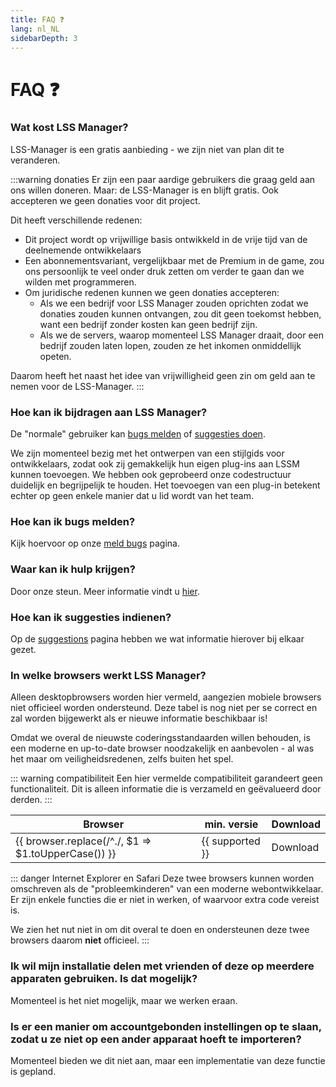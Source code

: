 ```yaml
---
title: FAQ ❓
lang: nl_NL
sidebarDepth: 3
---
```


# FAQ ❓

### Wat kost LSS Manager?
LSS-Manager is een gratis aanbieding - we zijn niet van plan dit te veranderen.

:::warning donaties
Er zijn een paar aardige gebruikers die graag geld aan ons willen doneren. Maar: de LSS-Manager is en blijft gratis. Ook accepteren we geen donaties voor dit project.

Dit heeft verschillende redenen:

* Dit project wordt op vrijwillige basis ontwikkeld in de vrije tijd van de deelnemende ontwikkelaars
* Een abonnementsvariant, vergelijkbaar met de Premium in de game, zou ons persoonlijk te veel onder druk zetten om verder te gaan dan we wilden met programmeren.
* Om juridische redenen kunnen we geen donaties accepteren:
    * Als we een bedrijf voor LSS Manager zouden oprichten zodat we donaties zouden kunnen ontvangen, zou dit geen toekomst hebben, want een bedrijf zonder kosten kan geen bedrijf zijn.
    * Als we de servers, waarop momenteel LSS Manager draait, door een bedrijf zouden laten lopen, zouden ze het inkomen onmiddellijk opeten.

Daarom heeft het naast het idee van vrijwilligheid geen zin om geld aan te nemen voor de LSS-Manager.
:::

### Hoe kan ik bijdragen aan LSS Manager?
De "normale" gebruiker kan [bugs melden][error] of [suggesties doen][suggestions].

We zijn momenteel bezig met het ontwerpen van een stijlgids voor ontwikkelaars, zodat ook zij gemakkelijk hun eigen plug-ins aan LSSM kunnen toevoegen. We hebben ook geprobeerd onze codestructuur duidelijk en begrijpelijk te houden. Het toevoegen van een plug-in betekent echter op geen enkele manier dat u lid wordt van het team.

### Hoe kan ik bugs melden?
Kijk hoervoor op onze [meld bugs][error] pagina.

### Waar kan ik hulp krijgen?
Door onze steun. Meer informatie vindt u [hier][support].

### Hoe kan ik suggesties indienen?
Op de [suggestions][suggestions] pagina hebben we wat informatie hierover bij elkaar gezet.

### In welke browsers werkt LSS Manager?
Alleen desktopbrowsers worden hier vermeld, aangezien mobiele browsers niet officieel worden ondersteund.
Deze tabel is nog niet per se correct en zal worden bijgewerkt als er nieuwe informatie beschikbaar is!

Omdat we overal de nieuwste coderingsstandaarden willen behouden, is een moderne en up-to-date browser noodzakelijk en aanbevolen - al was het maar om veiligheidsredenen, zelfs buiten het spel.

::: warning compatibiliteit
Een hier vermelde compatibiliteit garandeert geen functionaliteit. Dit is alleen informatie die is verzameld en geëvalueerd door derden.
:::

<table>
<thead>
    <tr>
        <th>Browser</th>
        <th>min. versie</th>
        <th>Download</th>
    </tr>
</thead>
<tbody>
    <tr v-for="({supported, download}, browser) in $theme.variables.browsers">
        <td>{{ browser.replace(/^./, $1 => $1.toUpperCase()) }}</td>
        <td>{{ supported }}</td>
        <td><a :href="download" target="_blank">Download</a></td>
    </tr>
</tbody>
</table>

::: danger Internet Explorer en Safari
Deze twee browsers kunnen worden omschreven als de "probleemkinderen" van een moderne webontwikkelaar. Er zijn enkele functies die er niet in werken, of waarvoor extra code vereist is.

We zien het nut niet in om dit overal te doen en ondersteunen deze twee browsers daarom **niet** officieel.
:::

### Ik wil mijn installatie delen met vrienden of deze op meerdere apparaten gebruiken. Is dat mogelijk?
Momenteel is het niet mogelijk, maar we werken eraan.

### Is er een manier om accountgebonden instellingen op te slaan, zodat u ze niet op een ander apparaat hoeft te importeren?
Momenteel bieden we dit niet aan, maar een implementatie van deze functie is gepland.


[support]: support.md
[error]: error_report.md
[suggestions]: suggestions.md

